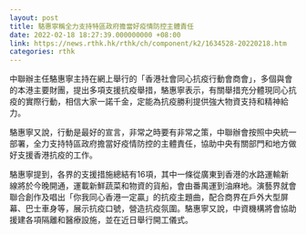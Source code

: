 ```yaml
---
layout: post
title: 駱惠寧稱全力支持特區政府擔當好疫情防控主體責任
date: 2022-02-18 18:27:39.000000000 +08:00
link: https://news.rthk.hk/rthk/ch/component/k2/1634528-20220218.htm
categories: rthk
---
```


中聯辦主任駱惠寧主持在網上舉行的「香港社會同心抗疫行動會商會」，多個與會的本港主要財團，提出多項支援抗疫舉措，駱惠寧表示，有關舉措充分體現同心抗疫的實際行動，相信大家一諾千金，定能為抗疫勝利提供強大物資支持和精神給力。

駱惠寧又說，行動是最好的宣言，非常之時要有非常之策，中聯辦會按照中央統一部署，全力支持特區政府擔當好疫情防控的主體責任，協助中央有關部門和地方做好支援香港抗疫的工作。

駱惠寧提到，各界的支援措施總結有16項，其中一條從廣東到香港的水路運輸新線將於今晚開通，運載新鮮蔬菜和物資的貨船，會由番禺運到油麻地。演藝界就會聯合創作及唱出「你我同心香港一定贏」的抗疫主題曲，配合商界在戶外大型屏幕、巴士車身等，展示抗疫口號，營造抗疫氛圍。駱惠寧又說，中資機構將會協助援建各項隔離和醫療設施，並在近日舉行開工儀式。
